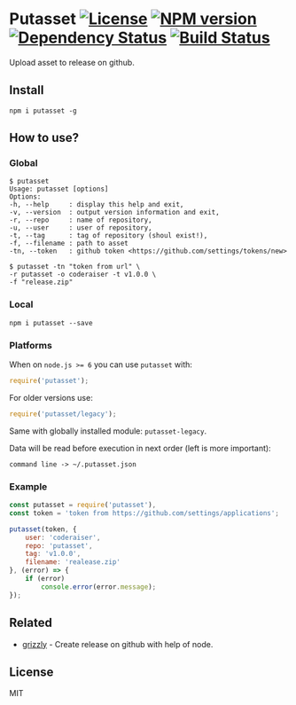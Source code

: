 # Putasset [![License][LicenseIMGURL]][LicenseURL] [![NPM version][NPMIMGURL]][NPMURL] [![Dependency Status][DependencyStatusIMGURL]][DependencyStatusURL] [![Build Status][BuildStatusIMGURL]][BuildStatusURL]

Upload asset to release on github.

## Install

```
npm i putasset -g
```
## How to use?

### Global

```
$ putasset
Usage: putasset [options]
Options:
-h, --help     : display this help and exit,
-v, --version  : output version information and exit,
-r, --repo     : name of repository,
-u, --user     : user of repository,
-t, --tag      : tag of repository (shoul exist!),
-f, --filename : path to asset
-tn, --token   : github token <https://github.com/settings/tokens/new>

$ putasset -tn "token from url" \
-r putasset -o coderaiser -t v1.0.0 \
-f "release.zip"
```

### Local

```
npm i putasset --save
```

### Platforms

When on `node.js >= 6` you can use `putasset` with:

```js
require('putasset');
```

For older versions use:

```js
require('putasset/legacy');
```

Same with globally installed module: `putasset-legacy`.

Data will be read before execution in next order (left is more important):

`command line -> ~/.putasset.json`

### Example

```js
const putasset = require('putasset'),
const token = 'token from https://github.com/settings/applications';

putasset(token, {
    user: 'coderaiser',
    repo: 'putasset',
    tag: 'v1.0.0',
    filename: 'realease.zip'
}, (error) => {
    if (error)
        console.error(error.message);
});
```

## Related

- [grizzly](https://github.com/coderaiser/node-grizzly "Grizzly") - Create release on github with help of node.

## License

MIT

[NPMIMGURL]:                https://img.shields.io/npm/v/putasset.svg?style=flat
[BuildStatusIMGURL]:        https://img.shields.io/travis/coderaiser/node-putasset/master.svg?style=flat
[DependencyStatusIMGURL]:   https://img.shields.io/gemnasium/coderaiser/node-putasset.svg?style=flat
[LicenseIMGURL]:            https://img.shields.io/badge/license-MIT-317BF9.svg?style=flat
[NPMURL]:                   https://npmjs.org/package/putasset "npm"
[BuildStatusURL]:           https://travis-ci.org/coderaiser/node-putasset  "Build Status"
[DependencyStatusURL]:      https://gemnasium.com/coderaiser/node-putasset "Dependency Status"
[LicenseURL]:               https://tldrlegal.com/license/mit-license "MIT License"

